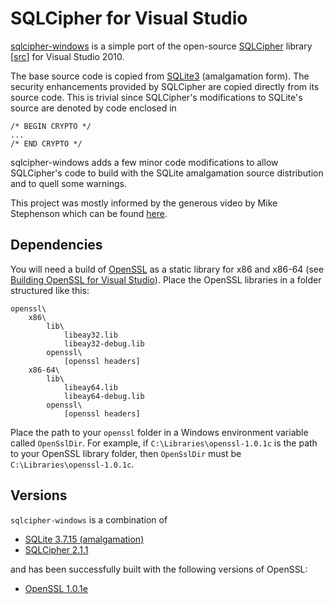 SQLCipher for Visual Studio
===========================

[sqlcipher-windows][] is a simple port of the open-source [SQLCipher][]
library [[src](https://github.com/sqlcipher/sqlcipher)] for Visual Studio 2010.

The base source code is copied from [SQLite3][] (amalgamation form). The
security enhancements provided by SQLCipher are copied directly from its
source code. This is trivial since SQLCipher's modifications to SQLite's source
are denoted by code enclosed in

    /* BEGIN CRYPTO */
    ...
    /* END CRYPTO */

sqlcipher-windows adds a few minor code modifications to allow SQLCipher's
code to build with the SQLite amalgamation source distribution and to quell
some warnings.

This project was mostly informed by the generous video by Mike Stephenson which
can be found
[here](https://groups.google.com/forum/?fromgroups#!topic/sqlcipher/WJZVs7ydk2o).


  [sqlcipher-windows]: https://github.com/CovenantEyes/sqlcipher-windows
  [SQLCipher]: http://sqlcipher.net/
  [SQLite3]: http://www.sqlite.org/


Dependencies
------------

You will need a build of [OpenSSL][] as a static library for x86 and x86-64
(see [Building OpenSSL for Visual Studio][]). Place the OpenSSL libraries in a
folder structured like this:

    openssl\
        x86\
            lib\
                libeay32.lib
                libeay32-debug.lib
            openssl\
                [openssl headers]
        x86-64\
            lib\
                libeay64.lib
                libeay64-debug.lib
            openssl\
                [openssl headers]

Place the path to your `openssl` folder in a Windows environment variable
called `OpenSslDir`. For example, if `C:\Libraries\openssl-1.0.1c` is the path
to your OpenSSL library folder, then `OpenSslDir` must be
`C:\Libraries\openssl-1.0.1c`.

  [OpenSSL]: http://www.openssl.org/
  [Building OpenSSL for Visual Studio]: http://developer.covenanteyes.com/building-openssl-for-visual-studio/


Versions
--------

`sqlcipher-windows` is a combination of

  * [SQLite 3.7.15 (amalgamation)](http://www.sqlite.org/sqlite-amalgamation-3071502.zip)
  * [SQLCipher 2.1.1](https://github.com/sqlcipher/sqlcipher/zipball/v2.1.1)

and has been successfully built with the following versions of OpenSSL:

   * [OpenSSL 1.0.1e](http://www.openssl.org/source/openssl-1.0.1e.tar.gz)
